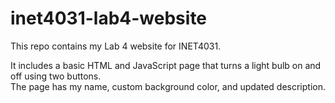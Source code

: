 # inet4031-lab4-website

This repo contains my Lab 4 website for INET4031.

It includes a basic HTML and JavaScript page that turns a light bulb on and off using two buttons.  
The page has my name, custom background color, and updated description.



